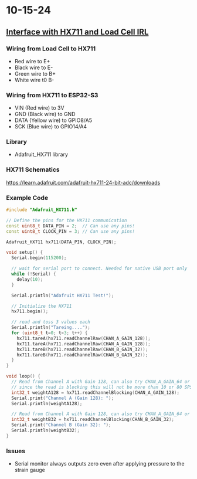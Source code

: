 # 10-15-24

## [Interface with HX711 and Load Cell IRL](https://github.com/BTrujillo816/coffee-scale/issues/14)

### Wiring from Load Cell to HX711

- Red wire to E+
- Black wire to E-
- Green wire to B+
- White wire t0 B-

### Wiring from HX711 to ESP32-S3

- VIN (Red wire) to 3V
- GND (Black wire) to GND
- DATA (Yellow wire) to GPIO8/A5
- SCK (Blue wire) to GPIO14/A4

### Library

- Adafruit_HX711 library

### HX711 Schematics

https://learn.adafruit.com/adafruit-hx711-24-bit-adc/downloads

### Example Code

```c++
#include "Adafruit_HX711.h"

// Define the pins for the HX711 communication
const uint8_t DATA_PIN = 2;  // Can use any pins!
const uint8_t CLOCK_PIN = 3; // Can use any pins!

Adafruit_HX711 hx711(DATA_PIN, CLOCK_PIN);

void setup() {
  Serial.begin(115200);

  // wait for serial port to connect. Needed for native USB port only
  while (!Serial) {
    delay(10);
  }

  Serial.println("Adafruit HX711 Test!");

  // Initialize the HX711
  hx711.begin();

  // read and toss 3 values each
  Serial.println("Tareing....");
  for (uint8_t t=0; t<3; t++) {
    hx711.tareA(hx711.readChannelRaw(CHAN_A_GAIN_128));
    hx711.tareA(hx711.readChannelRaw(CHAN_A_GAIN_128));
    hx711.tareB(hx711.readChannelRaw(CHAN_B_GAIN_32));
    hx711.tareB(hx711.readChannelRaw(CHAN_B_GAIN_32));
  }
} 

void loop() {
  // Read from Channel A with Gain 128, can also try CHAN_A_GAIN_64 or CHAN_B_GAIN_32
  // since the read is blocking this will not be more than 10 or 80 SPS (L or H switch)
  int32_t weightA128 = hx711.readChannelBlocking(CHAN_A_GAIN_128);
  Serial.print("Channel A (Gain 128): ");
  Serial.println(weightA128);

  // Read from Channel A with Gain 128, can also try CHAN_A_GAIN_64 or CHAN_B_GAIN_32
  int32_t weightB32 = hx711.readChannelBlocking(CHAN_B_GAIN_32);
  Serial.print("Channel B (Gain 32): ");
  Serial.println(weightB32);
}
```

### Issues

- Serial monitor always outputs zero even after applying pressure to the strain gauge
